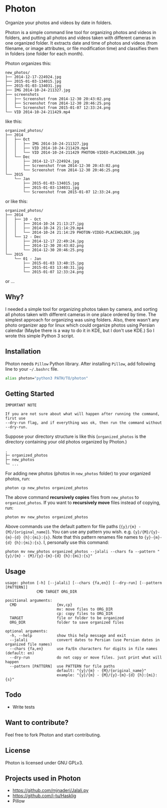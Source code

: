 Photon
======

Organize your photos and videos by date in folders.

Photon is a simple command line tool for organizing photos and
videos in folders, and putting all photos and videos taken with
different cameras in one organized folder. It extracts date
and time of photos and videos (from filename, or image attributes,
or file modification time) and classifies them in folders (one
folder for each month).

Photon organizes this:

    new_photos/
    ├── 2014-12-17-224924.jpg
    ├── 2015-01-03-134015.jpg
    ├── 2015-01-03-134031.jpg
    ├── IMG 2014-10-24-211327.jpg
    ├── screenshots
    │   ├── Screenshot from 2014-12-30 20:43:02.png
    │   ├── Screenshot from 2014-12-30 20:46:25.png
    │   └── Screenshot from 2015-01-07 12:33:24.png
    └── VID 2014-10-24-211429.mp4

like this:

    organized_photos/
    ├── 2014
    │   ├── Oct
    │   │   ├── IMG 2014-10-24-211327.jpg
    │   │   ├── VID 2014-10-24-211429.mp4
    │   │   └── VID 2014-10-24-211429 PHOTON-VIDEO-PLACEHOLDER.jpg
    │   └── Dec
    │       ├── 2014-12-17-224924.jpg
    │       ├── Screenshot from 2014-12-30 20:43:02.png
    │       └── Screenshot from 2014-12-30 20:46:25.png
    └── 2015
        └── Jan
            ├── 2015-01-03-134015.jpg
            ├── 2015-01-03-134031.jpg
            └── Screenshot from 2015-01-07 12:33:24.png

or like this:

    organized_photos/
    ├── 2014
    │   ├── 10 - Oct
    │   │   ├── 2014-10-24 21:13:27.jpg
    │   │   ├── 2014-10-24 21:14:29.mp4
    │   │   └── 2014-10-24 21:14:29 PHOTON-VIDEO-PLACEHOLDER.jpg
    │   └── 12 - Dec
    │       ├── 2014-12-17 22:49:24.jpg
    │       ├── 2014-12-30 20:43:02.png
    │       └── 2014-12-30 20:46:25.png
    └── 2015
        └── 01 - Jan
            ├── 2015-01-03 13:40:15.jpg
            ├── 2015-01-03 13:40:31.jpg
            └── 2015-01-07 12:33:24.png

or ...


Why?
----

I needed a simple tool for organizing photos taken by camera,
and sorting all photos taken with different cameras in one place
ordered by time. The simplest approach for organizing was using
folders. Also, there wasn't any photo organizer app for linux which
could organize photos using Persian calendar (Maybe there is a way
to do it in KDE, but I don't use KDE.) So I wrote this simple
Python 3 script.


Installation
------------

Photon needs `Pillow` Python library. After installing `Pillow`,
add following line to your `~/.bashrc` file.

```bash
alias photon="python3 PATH/TO/photon"
```


Getting Started
---------------

    IMPORTANT NOTE
    
    If you are not sure about what will happen after running the command, first use
    --dry-run flag, and if everything was ok, then run the command without --dry-run.

Suppose your directory structure is like this
(`organized_photos` is the directory containing your old photos organized by Photon.)

    .
    ├─ organized_photos
    ├─ new_photos
    └─ ...

For adding new photos (photos in `new_photos` folder) to your
organized photos, run:

    photon cp new_photos organized_photos

The above command **recursively copies** files from `new_photos` to `organized_photos`.
If you want to **recursively move** files instead of copying, run:

    photon mv new_photos organized_photos

Above commands use the default pattern for file paths (`{y}/{m} - {M}/{original_name}`).
You can use any pattern you wish. e.g. `{y}/{M}/{y}-{m}-{d} {h}:{mi}:{s}`. Note that this
pattern renames file names to `{y}-{m}-{d} {h}:{mi}:{s}`. I, personally use this command:

    photon mv new_photos organized_photos --jalali --chars fa --pattern "{y}/{m} - {M}/{y}-{m}-{d} {h}:{mi}:{s}"


Usage
-----

    usage: photon [-h] [--jalali] [--chars {fa,en}] [--dry-run] [--pattern [PATTERN]]
                  CMD TARGET ORG_DIR

    positional arguments:
      CMD                  {mv,cp}
                           mv: move files to ORG_DIR
                           cp: copy files to ORG_DIR
      TARGET               file or folder to be organized
      ORG_DIR              folder to save organized files

    optional arguments:
      -h, --help           show this help message and exit
      --jalali             convert dates to Persian (use Persian dates in organized file names)
      --chars {fa,en}      use Fa/En characters for digits in file names (default: en)
      --dry-run            do not copy or move files. just print what will happen
      --pattern [PATTERN]  use PATTERN for file paths
                           default: "{y}/{m} - {M}/{original_name}"
                           example: "{y}/{m} - {M}/{y}-{m}-{d} {h}:{mi}:{s}"


Todo
----

* Write tests


Want to contribute?
-------------------

Feel free to fork Photon and start contributing.


License
-------

Photon is licensed under GNU GPLv3.


Projects used in Photon
-----------------------

* https://github.com/mjnaderi/Jalali.py
* https://github.com/i-tu/Hasklig
* Pillow
